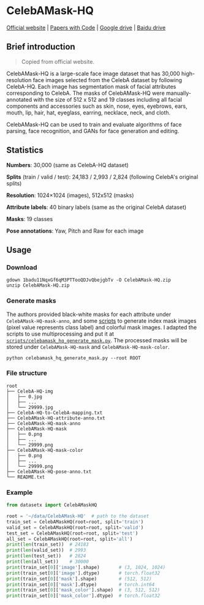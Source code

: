 # CelebAMask-HQ

[Official website](https://mmlab.ie.cuhk.edu.hk/projects/CelebA/CelebAMask_HQ.html) | [Papers with Code](https://paperswithcode.com/dataset/celebamask-hq) | [Google drive](https://drive.google.com/open?id=1badu11NqxGf6qM3PTTooQDJvQbejgbTv) | [Baidu drive](https://pan.baidu.com/s/1wN1E-B1bJ7mE1mrn9loj5g)

## Brief introduction

> Copied from official website.

CelebAMask-HQ is a large-scale face image dataset that has 30,000 high-resolution face images selected from the CelebA dataset by following CelebA-HQ. Each image has segmentation mask of facial attributes corresponding to CelebA. The masks of CelebAMask-HQ were manually-annotated with the size of 512 x 512 and 19 classes including all facial components and accessories such as skin, nose, eyes, eyebrows, ears, mouth, lip, hair, hat, eyeglass, earring, necklace, neck, and cloth.

CelebAMask-HQ can be used to train and evaluate algorithms of face parsing, face recognition, and GANs for face generation and editing.

## Statistics

**Numbers**: 30,000 (same as CelebA-HQ dataset)

**Splits** (train / valid / test): 24,183 / 2,993 / 2,824 (following CelebA's original splits)

**Resolution**: 1024×1024 (images), 512x512 (masks)

**Attribute labels**: 40 binary labels (same as the original CelebA dataset)

**Masks**: 19 classes

**Pose annotations**: Yaw, Pitch and Raw for each image

## Usage

### Download

```shell
gdown 1badu11NqxGf6qM3PTTooQDJvQbejgbTv -O CelebAMask-HQ.zip
unzip CelebAMask-HQ.zip
```

### Generate masks

The authors provided black-white masks for each attribute under `CelebAMask-HQ-mask-anno`, and some [scripts](https://github.com/switchablenorms/CelebAMask-HQ/tree/master/face_parsing) to generate index mask images (pixel value represents class label) and colorful mask images. I adapted the scripts to use multiprocessing and put it at [`scripts/celebamask_hq_generate_mask.py`](../scripts/celebamask_hq_generate_mask.py). The processed masks will be stored under `CelebAMask-HQ-mask` and `CelebAMask-HQ-mask-color`.

```shell
python celebamask_hq_generate_mask.py --root ROOT
```

### File structure

```text
root
├── CelebA-HQ-img
│   ├── 0.jpg
│   ├── ...
│   └── 29999.jpg
├── CelebA-HQ-to-CelebA-mapping.txt
├── CelebAMask-HQ-attribute-anno.txt
├── CelebAMask-HQ-mask-anno
├── CelebAMask-HQ-mask
│   ├── 0.png
│   ├── ...
│   └── 29999.png
├── CelebAMask-HQ-mask-color
│   ├── 0.png
│   ├── ...
│   └── 29999.png
├── CelebAMask-HQ-pose-anno.txt
└── README.txt
```

### Example

```python
from datasetx import CelebAMaskHQ

root = '~/data/CelebAMask-HQ'  # path to the dataset
train_set = CelebAMaskHQ(root=root, split='train')
valid_set = CelebAMaskHQ(root=root, split='valid')
test_set = CelebAMaskHQ(root=root, split='test')
all_set = CelebAMaskHQ(root=root, split='all')
print(len(train_set))  # 24183
print(len(valid_set))  # 2993
print(len(test_set))   # 2824
print(len(all_set))    # 30000
print(train_set[0]['image'].shape)       # (3, 1024, 1024)
print(train_set[0]['image'].dtype)       # torch.float32
print(train_set[0]['mask'].shape)        # (512, 512)
print(train_set[0]['mask'].dtype)        # torch.int64
print(train_set[0]['mask_color'].shape)  # (3, 512, 512)
print(train_set[0]['mask_color'].dtype)  # torch.float32
```
